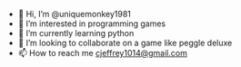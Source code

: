 - 👋 Hi, I’m @uniquemonkey1981
- 👀 I’m interested in programming games
- 🌱 I’m currently learning python
- 💞️ I’m looking to collaborate on a game like peggle deluxe
- 📫 How to reach me cjeffrey1014@gmail.com
<!---
uniquemonkey1981/uniquemonkey1981 is a ✨ special ✨ repository because its `README.md` (this file) appears on your GitHub profile.
You can click the Preview link to take a look at your changes.
--->
